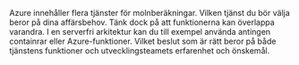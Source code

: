 Azure innehåller flera tjänster för molnberäkningar. Vilken tjänst du bör välja beror på dina affärsbehov. Tänk dock på att funktionerna kan överlappa varandra. I en serverfri arkitektur kan du till exempel använda antingen containrar eller Azure-funktioner. Vilket beslut som är rätt beror på både tjänstens funktioner och utvecklingsteamets erfarenhet och önskemål.